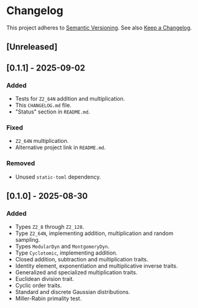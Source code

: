 # Changelog
This project adheres to [Semantic Versioning](https://semver.org/spec/v2.0.0.html).
See also [Keep a Changelog](https://keepachangelog.com/en/1.1.0/).

## [Unreleased]

## [0.1.1] - 2025-09-02

### Added

- Tests for `Z2_64N` addition and multiplication.
- This `CHANGELOG.md` file.
- "Status" section in `README.md`.

### Fixed

- `Z2_64N` multiplication.
- Alternative project link in `README.md`.

### Removed

- Unused `static-toml` dependency.

## [0.1.0] - 2025-08-30

### Added

- Types `Z2_8` through `Z2_128`.
- Type `Z2_64N`, implementing addition, multiplication and random sampling.
- Types `ModularDyn` and `MontgomeryDyn`.
- Type `Cyclotomic`, implementing addition.
- Closed addition, subtraction and multiplication traits.
- Identity element, exponentiation and multiplicative inverse traits.
- Generalized and specialized multiplication traits.
- Euclidean division trait.
- Cyclic order traits.
- Standard and discrete Gaussian distributions.
- Miller-Rabin primality test.
